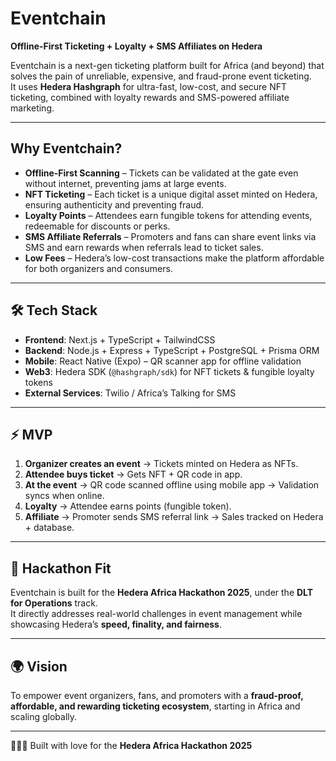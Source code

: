 # Eventchain

**Offline-First Ticketing + Loyalty + SMS Affiliates on Hedera**

Eventchain is a next-gen ticketing platform built for Africa (and beyond) that solves the pain of unreliable, expensive, and fraud-prone event ticketing.  
It uses **Hedera Hashgraph** for ultra-fast, low-cost, and secure NFT ticketing, combined with loyalty rewards and SMS-powered affiliate marketing.

---

## Why Eventchain?

- **Offline-First Scanning** – Tickets can be validated at the gate even without internet, preventing jams at large events.  
- **NFT Ticketing** – Each ticket is a unique digital asset minted on Hedera, ensuring authenticity and preventing fraud.  
- **Loyalty Points** – Attendees earn fungible tokens for attending events, redeemable for discounts or perks.  
- **SMS Affiliate Referrals** – Promoters and fans can share event links via SMS and earn rewards when referrals lead to ticket sales.  
- **Low Fees** – Hedera’s low-cost transactions make the platform affordable for both organizers and consumers.  

---

## 🛠️ Tech Stack

- **Frontend**: Next.js + TypeScript + TailwindCSS  
- **Backend**: Node.js + Express + TypeScript + PostgreSQL + Prisma ORM  
- **Mobile**: React Native (Expo) – QR scanner app for offline validation  
- **Web3**: Hedera SDK (`@hashgraph/sdk`) for NFT tickets & fungible loyalty tokens  
- **External Services**: Twilio / Africa’s Talking for SMS  

---

## ⚡ MVP

1. **Organizer creates an event** → Tickets minted on Hedera as NFTs.  
2. **Attendee buys ticket** → Gets NFT + QR code in app.  
3. **At the event** → QR code scanned offline using mobile app → Validation syncs when online.  
4. **Loyalty** → Attendee earns points (fungible token).  
5. **Affiliate** → Promoter sends SMS referral link → Sales tracked on Hedera + database.  

---

## 📌 Hackathon Fit

Eventchain is built for the **Hedera Africa Hackathon 2025**, under the **DLT for Operations** track.  
It directly addresses real-world challenges in event management while showcasing Hedera’s **speed, finality, and fairness**.

---

## 🌍 Vision

To empower event organizers, fans, and promoters with a **fraud-proof, affordable, and rewarding ticketing ecosystem**, starting in Africa and scaling globally.

---

👩🏽‍💻 Built with love for the **Hedera Africa Hackathon 2025**
